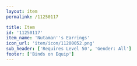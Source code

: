 ```yaml
---
layout: item
permalink: /11250117

title: Item
id: '11250117'
item_name: 'Nutaman''s Earrings'
icon_url: 'item/icon/11200052.png'
sub_header: ['Requires Level 50', 'Gender: All']
footer: ['Binds on Equip']
---
```

